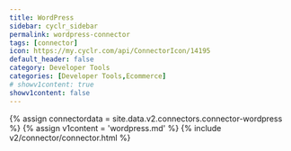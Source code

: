 ```yaml
---
title: WordPress
sidebar: cyclr_sidebar
permalink: wordpress-connector
tags: [connector]
icon: https://my.cyclr.com/api/ConnectorIcon/14195
default_header: false
category: Developer Tools
categories: [Developer Tools,Ecommerce]
# showv1content: true
showv1content: false
---
```

{% assign connectordata = site.data.v2.connectors.connector-wordpress %}
{% assign v1content = 'wordpress.md' %}
{% include v2/connector/connector.html %}	